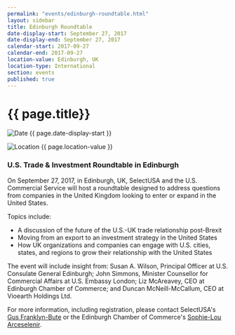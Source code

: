 ```yaml
---
permalink: "events/edinburgh-roundtable.html"
layout: sidebar
title: Edinburgh Roundtable
date-display-start: September 27, 2017
date-display-end: September 27, 2017
calendar-start: 2017-09-27
calendar-end: 2017-09-27
location-value: Edinburgh, UK
location-type: International
section: events
published: true
---
```


# {{ page.title}}

![Date](https://google.github.io/material-design-icons/action/svg/design/ic_event_24px.svg "Date") {{ page.date-display-start }}

![Location](http://google.github.io/material-design-icons/social/svg/design/ic_location_city_24px.svg "Location") {{ page.location-value }}

### U.S. Trade & Investment Roundtable in Edinburgh

On September 27, 2017, in Edinburgh, UK, SelectUSA and the U.S. Commercial Service will host a roundtable designed to address questions from companies in the United Kingdom looking to enter or expand in the United States.

Topics include:

* A discussion of the future of the U.S.-UK trade relationship post-Brexit
* Moving from an export to an investment strategy in the United States
* How UK organizations and companies can engage with U.S. cities, states, and regions to grow their relationship with the United States

The event will include insight from: Susan A. Wilson, Principal Officer at U.S. Consulate General Edinburgh; John Simmons, Minister Counsellor for Commercial Affairs at U.S. Embassy London; Liz McAreavey, CEO at Edinburgh Chamber of Commerce; and Duncan McNeill-McCallum, CEO at Vioearth Holdings Ltd.

For more information, including registration, please contact SelectUSA's [Gus Franklyn-Bute](mailto:gus.franklyn-bute@trade.gov) or the Edinburgh Chamber of Commerce's [Sophie-Lou Arceselenir](mailto:sophie-lou.arceselenir@edinburghchamber.co.uk).
